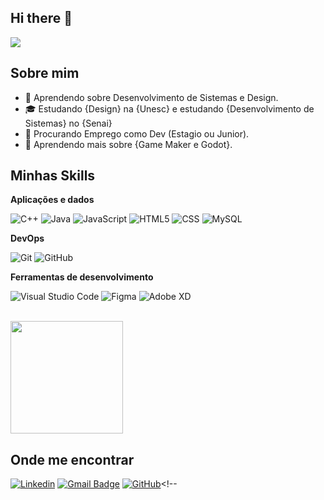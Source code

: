 ## Hi there 👋

![](https://komarev.com/ghpvc/?username=iuricode&color=006bed)

## Sobre mim

- 🤔 Aprendendo sobre Desenvolvimento de Sistemas e Design.
- 🎓 Estudando {Design} na {Unesc} e estudando {Desenvolvimento de Sistemas} no {Senai}
- 💼 Procurando Emprego como Dev (Estagio ou Junior).
- 🌱 Aprendendo mais sobre {Game Maker e Godot}.

## Minhas Skills

**Aplicações e dados**

![C++](https://img.shields.io/badge/-C++-333333?style=flat&logo=C%2B%2B&logoColor=00599C)
![Java](https://img.shields.io/badge/-Java-333333?style=flat&logo=Java&logoColor=007396)
![JavaScript](https://img.shields.io/badge/-JavaScript-333333?style=flat&logo=javascript)
![HTML5](https://img.shields.io/badge/-HTML5-333333?style=flat&logo=HTML5)
![CSS](https://img.shields.io/badge/-CSS-333333?style=flat&logo=CSS3&logoColor=1572B6)
![MySQL](https://img.shields.io/badge/-MySQL-333333?style=flat&logo=mysql)


**DevOps**

![Git](https://img.shields.io/badge/-Git-333333?style=flat&logo=git)
![GitHub](https://img.shields.io/badge/-GitHub-333333?style=flat&logo=github)


**Ferramentas de desenvolvimento**

![Visual Studio Code](https://img.shields.io/badge/-Visual%20Studio%20Code-333333?style=flat&logo=visual-studio-code&logoColor=007ACC)
![Figma](https://img.shields.io/badge/-Figma-333333?style=flat&logo=figma&logoColor=007ACC)
![Adobe XD](https://img.shields.io/badge/-Adobe%20XD-333333?style=flat&logo=adobe-xd&logoColor=007ACC)

<br/>

<a href="https://github.com/iuricode" title="Perfil do Iuri">
  <img height="180em" src="https://github-readme-stats.vercel.app/api?username=iuricode&theme=dracula&show_icons=true" />
</a>

## Onde me encontrar

[![Linkedin](https://img.shields.io/badge/-username-blue?style=flat-square&logo=Linkedin&logoColor=white&link=www.linkedin.com/in/luiz-vieira-13aa89231)](www.linkedin.com/in/luiz-vieira-13aa89231)
[![Gmail Badge](https://img.shields.io/badge/-seuemail@email.com-006bed?style=flat-square&logo=Gmail&logoColor=white&link=mailto:luizpiresvieira@gmail.com)](mailto:luizpiresvieira@gmail.com)
[![GitHub](https://img.shields.io/github/followers/iuricode?label=follow&style=social)](https://github.com/ModiModinha)<!--



